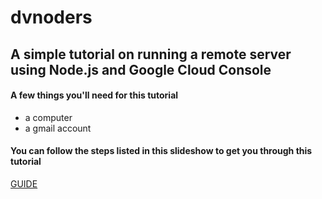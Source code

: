 # dvnoders

## A simple tutorial on running a remote server using Node.js and Google Cloud Console

#### A few things you'll need for this tutorial
* a computer
* a gmail account

#### You can follow the steps listed in this slideshow to get you through this tutorial
[GUIDE](https://docs.google.com/presentation/d/1l7fSUofYKzjfMxm_2d6lzULukak6V9KO7m7YOn1Ss2I/edit?usp=sharing)